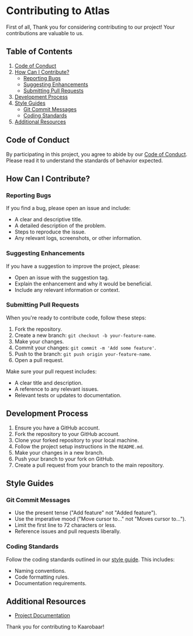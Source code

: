 # Contributing to Atlas

First of all, Thank you for considering contributing to our project! Your contributions are valuable to us.

## Table of Contents

1. [Code of Conduct](#code-of-conduct)
2. [How Can I Contribute?](#how-can-i-contribute)
    - [Reporting Bugs](#reporting-bugs)
    - [Suggesting Enhancements](#suggesting-enhancements)
    - [Submitting Pull Requests](#submitting-pull-requests)
3. [Development Process](#development-process)
4. [Style Guides](#style-guides)
    - [Git Commit Messages](#git-commit-messages)
    - [Coding Standards](#coding-standards)
5. [Additional Resources](#additional-resources)

## Code of Conduct

By participating in this project, you agree to abide by our [Code of Conduct](CODE_OF_CONDUCT.md). Please read it to understand the standards of behavior expected.

## How Can I Contribute?

### Reporting Bugs

If you find a bug, please open an issue and include:
- A clear and descriptive title.
- A detailed description of the problem.
- Steps to reproduce the issue.
- Any relevant logs, screenshots, or other information.

### Suggesting Enhancements

If you have a suggestion to improve the project, please:
- Open an issue with the suggestion tag.
- Explain the enhancement and why it would be beneficial.
- Include any relevant information or context.

### Submitting Pull Requests

When you're ready to contribute code, follow these steps:

1. Fork the repository.
2. Create a new branch: `git checkout -b your-feature-name`.
3. Make your changes.
4. Commit your changes: `git commit -m 'Add some feature'`.
5. Push to the branch: `git push origin your-feature-name`.
6. Open a pull request.

Make sure your pull request includes:
- A clear title and description.
- A reference to any relevant issues.
- Relevant tests or updates to documentation.

## Development Process

1. Ensure you have a GitHub account.
2. Fork the repository to your GitHub account.
3. Clone your forked repository to your local machine.
4. Follow the project setup instructions in the `README.md`.
5. Make your changes in a new branch.
6. Push your branch to your fork on GitHub.
7. Create a pull request from your branch to the main repository.

## Style Guides

### Git Commit Messages

- Use the present tense ("Add feature" not "Added feature").
- Use the imperative mood ("Move cursor to..." not "Moves cursor to...").
- Limit the first line to 72 characters or less.
- Reference issues and pull requests liberally.

### Coding Standards

Follow the coding standards outlined in our [style guide](STYLE_GUIDE.md). This includes:
- Naming conventions.
- Code formatting rules.
- Documentation requirements.

## Additional Resources

- [Project Documentation](DOCUMENTATION.md)

Thank you for contributing to Kaarobaar!
